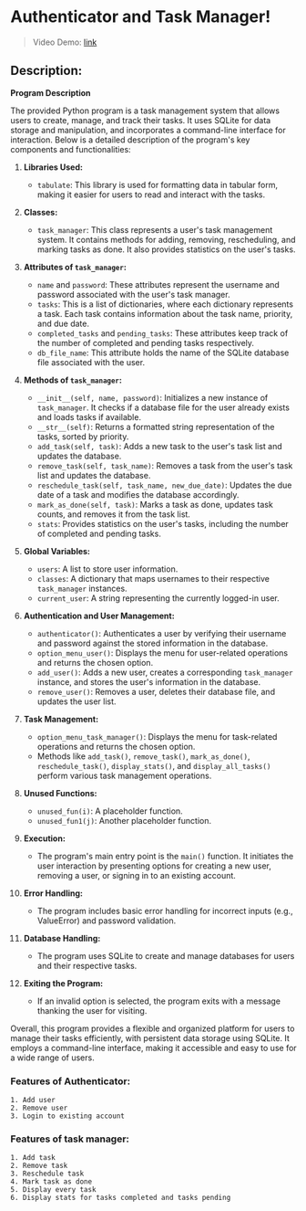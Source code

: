 # Authenticator and Task Manager!

>Video Demo:  [link](https://youtu.be/J-bWzcZcBO4?si=1lB0jlfBU8F8G8tv)

## Description:

**Program Description**

The provided Python program is a task management system that allows users to create, manage, and track their tasks. It uses SQLite for data storage and manipulation, and incorporates a command-line interface for interaction. Below is a detailed description of the program's key components and functionalities:

1. **Libraries Used:**
   - `tabulate`: This library is used for formatting data in tabular form, making it easier for users to read and interact with the tasks.

2. **Classes:**
   - `task_manager`: This class represents a user's task management system. It contains methods for adding, removing, rescheduling, and marking tasks as done. It also provides statistics on the user's tasks.

3. **Attributes of `task_manager`:**
   - `name` and `password`: These attributes represent the username and password associated with the user's task manager.
   - `tasks`: This is a list of dictionaries, where each dictionary represents a task. Each task contains information about the task name, priority, and due date.
   - `completed_tasks` and `pending_tasks`: These attributes keep track of the number of completed and pending tasks respectively.
   - `db_file_name`: This attribute holds the name of the SQLite database file associated with the user.

4. **Methods of `task_manager`:**
   - `__init__(self, name, password)`: Initializes a new instance of `task_manager`. It checks if a database file for the user already exists and loads tasks if available.
   - `__str__(self)`: Returns a formatted string representation of the tasks, sorted by priority.
   - `add_task(self, task)`: Adds a new task to the user's task list and updates the database.
   - `remove_task(self, task_name)`: Removes a task from the user's task list and updates the database.
   - `reschedule_task(self, task_name, new_due_date)`: Updates the due date of a task and modifies the database accordingly.
   - `mark_as_done(self, task)`: Marks a task as done, updates task counts, and removes it from the task list.
   - `stats`: Provides statistics on the user's tasks, including the number of completed and pending tasks.

5. **Global Variables:**
   - `users`: A list to store user information.
   - `classes`: A dictionary that maps usernames to their respective `task_manager` instances.
   - `current_user`: A string representing the currently logged-in user.

6. **Authentication and User Management:**
   - `authenticator()`: Authenticates a user by verifying their username and password against the stored information in the database.
   - `option_menu_user()`: Displays the menu for user-related operations and returns the chosen option.
   - `add_user()`: Adds a new user, creates a corresponding `task_manager` instance, and stores the user's information in the database.
   - `remove_user()`: Removes a user, deletes their database file, and updates the user list.

7. **Task Management:**
   - `option_menu_task_manager()`: Displays the menu for task-related operations and returns the chosen option.
   - Methods like `add_task()`, `remove_task()`, `mark_as_done()`, `reschedule_task()`, `display_stats()`, and `display_all_tasks()` perform various task management operations.

8. **Unused Functions:**
   - `unused_fun(i)`: A placeholder function.
   - `unused_fun1(j)`: Another placeholder function.

9. **Execution:**
   - The program's main entry point is the `main()` function. It initiates the user interaction by presenting options for creating a new user, removing a user, or signing in to an existing account.

10. **Error Handling:**
    - The program includes basic error handling for incorrect inputs (e.g., ValueError) and password validation.

11. **Database Handling:**
    - The program uses SQLite to create and manage databases for users and their respective tasks.

12. **Exiting the Program:**
    - If an invalid option is selected, the program exits with a message thanking the user for visiting.

Overall, this program provides a flexible and organized platform for users to manage their tasks efficiently, with persistent data storage using SQLite. It employs a command-line interface, making it accessible and easy to use for a wide range of users.

### Features of Authenticator:

```
1. Add user
2. Remove user
3. Login to existing account
```

### Features of task manager:

```
1. Add task
2. Remove task
3. Reschedule task
4. Mark task as done
5. Display every task
6. Display stats for tasks completed and tasks pending
```